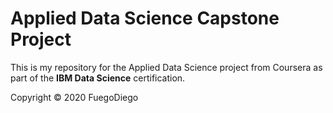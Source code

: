 # Applied Data Science Capstone Project
This is my repository for the Applied Data Science project from Coursera as part of the __IBM Data Science__ certification.

Copyright © 2020 FuegoDiego
